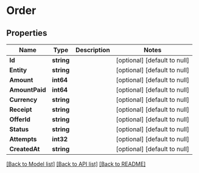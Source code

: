 # Order

## Properties
Name | Type | Description | Notes
------------ | ------------- | ------------- | -------------
**Id** | **string** |  | [optional] [default to null]
**Entity** | **string** |  | [optional] [default to null]
**Amount** | **int64** |  | [optional] [default to null]
**AmountPaid** | **int64** |  | [optional] [default to null]
**Currency** | **string** |  | [optional] [default to null]
**Receipt** | **string** |  | [optional] [default to null]
**OfferId** | **string** |  | [optional] [default to null]
**Status** | **string** |  | [optional] [default to null]
**Attempts** | **int32** |  | [optional] [default to null]
**CreatedAt** | **string** |  | [optional] [default to null]

[[Back to Model list]](../README.md#documentation-for-models) [[Back to API list]](../README.md#documentation-for-api-endpoints) [[Back to README]](../README.md)

